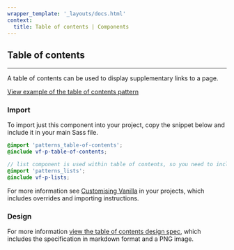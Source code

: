 ```yaml
---
wrapper_template: '_layouts/docs.html'
context:
  title: Table of contents | Components
---
```


## Table of contents

<hr>

A table of contents can be used to display supplementary links to a page.

<a href="/docs/examples/patterns/table-of-contents/" class="js-example">
View example of the table of contents pattern
</a>

### Import

To import just this component into your project, copy the snippet below and include it in your main Sass file.

```scss
@import 'patterns_table-of-contents';
@include vf-p-table-of-contents;

// list component is used within table of contents, so you need to include it as well
@import 'patterns_lists';
@include vf-p-lists;
```

For more information see [Customising Vanilla](/docs/customising-vanilla/) in your projects, which includes overrides and importing instructions.

### Design

For more information [view the table of contents design spec](https://github.com/ubuntudesign/vanilla-design/tree/master/Table%20of%20contents), which includes the specification in markdown format and a PNG image.
